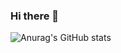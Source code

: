 ### Hi there 👋
![Anurag's GitHub stats](https://github-readme-stats.vercel.app/api?username=Izdiharomer&show_icons=true&theme=radicalapi/pin?username=anuraghazra&repo=github-readme-stats)

<!--
**Izdiharomer/Izdiharomer** is a ✨ _special_ ✨ repository because its `README.md` (this file) appears on your GitHub profile.

Here are some ideas to get you started:

- 🔭 I’m currently working on ...
- 🌱 I’m currently learning ...
- 👯 I’m looking to collaborate on ...
- 🤔 I’m looking for help with ...
- 💬 Ask me about ...
- 📫 How to reach me: ...
- 😄 Pronouns: ...
- ⚡ Fun fact: ...
-->


